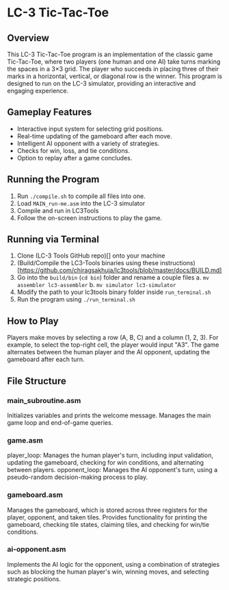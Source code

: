 # LC-3 Tic-Tac-Toe
## Overview
This LC-3 Tic-Tac-Toe program is an implementation of the classic game Tic-Tac-Toe, where two players (one human and one AI) take turns marking the spaces in a 3×3 grid. The player who succeeds in placing three of their marks in a horizontal, vertical, or diagonal row is the winner. This program is designed to run on the LC-3 simulator, providing an interactive and engaging experience.

## Gameplay Features
- Interactive input system for selecting grid positions.
- Real-time updating of the gameboard after each move.
- Intelligent AI opponent with a variety of strategies.
- Checks for win, loss, and tie conditions.
- Option to replay after a game concludes.

## Running the Program
1. Run `./compile.sh` to compile all files into one.
2. Load `MAIN_run-me.asm` into the LC-3 simulator
3. Compile and run in LC3Tools
4. Follow the on-screen instructions to play the game.

## Running via Terminal
1. Clone (LC-3 Tools GitHub repo)[] onto your machine
2. (Build/Compile the LC3-Tools binaries using these instructions)[https://github.com/chiragsakhuja/lc3tools/blob/master/docs/BUILD.md]
3. Go into the `build/bin` (`cd bin`) folder and rename a couple files
    a. `mv assembler lc3-assembler`
    b. `mv simulator lc3-simulator`
4. Modify the path to your lc3tools binary folder inside `run_terminal.sh`
5. Run the program using `./run_terminal.sh`

## How to Play
Players make moves by selecting a row (A, B, C) and a column (1, 2, 3). For example, to select the top-right cell, the player would input "A3". The game alternates between the human player and the AI opponent, updating the gameboard after each turn.

## File Structure

### main_subroutine.asm
Initializes variables and prints the welcome message.
Manages the main game loop and end-of-game queries.

### game.asm
player_loop: Manages the human player's turn, including input validation, updating the gameboard, checking for win conditions, and alternating between players.
opponent_loop: Manages the AI opponent's turn, using a pseudo-random decision-making process to play.

### gameboard.asm
Manages the gameboard, which is stored across three registers for the player, opponent, and taken tiles.
Provides functionality for printing the gameboard, checking tile states, claiming tiles, and checking for win/tie conditions.

### ai-opponent.asm
Implements the AI logic for the opponent, using a combination of strategies such as blocking the human player's win, winning moves, and selecting strategic positions.